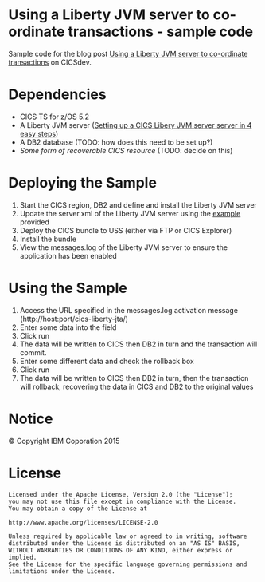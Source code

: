 # Using a Liberty JVM server to co-ordinate transactions - sample code

Sample code for the blog post [Using a Liberty JVM server to co-ordinate transactions](https://www.ibm.com/developerworks/community/blogs/cicsdev/entry/using_jta_transactions_in_cics_liberty_jvm_server) on CICSdev.

# Dependencies

* CICS TS for z/OS 5.2
* A Liberty JVM server ([Setting up a CICS Libery JVM server server in 4 easy steps](https://www.ibm.com/developerworks/community/blogs/cicsdev/entry/liberty_jvm_servers_a_quickstart_guide))
* A DB2 database (TODO: how does this need to be set up?)
* *Some form of recoverable CICS resource* (TODO: decide on this)

# Deploying the Sample

1. Start the CICS region, DB2 and define and install the Liberty JVM server
2. Update the server.xml of the Liberty JVM server using the [example](bin/server.xml) provided
3. Deploy the CICS bundle to USS (either via FTP or CICS Explorer)
4. Install the bundle
5. View the messages.log of the Liberty JVM server to ensure the application has been enabled

# Using the Sample

1. Access the URL specified in the messages.log activation message (http://host:port/cics-liberty-jta/)
2. Enter some data into the field
3. Click run
4. The data will be written to CICS then DB2 in turn and the transaction will commit.
5. Enter some different data and check the rollback box
6. Click run
7. The data will be written to CICS then DB2 in turn, then the transaction will rollback, recovering the data in CICS and DB2 to the original values

# Notice

&copy; Copyright IBM Coporation 2015

# License

    Licensed under the Apache License, Version 2.0 (the "License");
    you may not use this file except in compliance with the License.
    You may obtain a copy of the License at
    
    http://www.apache.org/licenses/LICENSE-2.0
    
    Unless required by applicable law or agreed to in writing, software
    distributed under the License is distributed on an "AS IS" BASIS,
    WITHOUT WARRANTIES OR CONDITIONS OF ANY KIND, either express or implied.
    See the License for the specific language governing permissions and
    limitations under the License.
